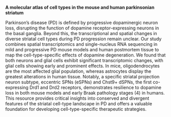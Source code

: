 **A molecular atlas of cell types in the mouse and human parkinsonian striatum**

Parkinson’s disease (PD) is defined by progressive dopaminergic neuron loss, disrupting the function of dopamine receptor-expressing neurons in the basal ganglia. Beyond this, the transcriptional and spatial changes in diverse striatal cell types during PD progression remain unclear. Our study combines spatial transcriptomics and single-nucleus RNA sequencing in mild and progressive PD mouse models and human postmortem tissue to map the cell-type-specific effects of dopamine degeneration. We found that both neurons and glial cells exhibit significant transcriptomic changes, with glial cells showing early and prominent effects. In mice, oligodendrocytes are the most affected glial population, whereas astrocytes display the greatest alterations in human tissue. Notably, a specific striatal projection neuron subtype, eccentric SPNs (eSPNs) and Chst9+ dSPNs, the first co-expressing Drd1 and Drd2 receptors, demonstrates resilience to dopamine loss in both mouse models and early Braak pathology stages (4) in humans.
This resource provides critical insights into conserved and divergent features of the striatal cell-type landscape in PD and offers a valuable foundation for developing cell-type-specific therapeutic strategies.
